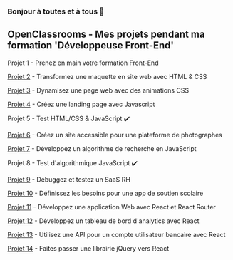 ### Bonjour à toutes et à tous 👋

## OpenClassrooms - Mes projets pendant ma formation 'Développeuse Front-End' 

Projet 1 - Prenez en main votre formation Front-End

[Projet 2](https://github.com/CathelineOnceUponATime/CathelineGrappin_2_20082021) - Transformez une maquette en site web avec HTML & CSS

[Projet 3](https://github.com/CathelineOnceUponATime/CathelineGrappin_3_02102021) - Dynamisez une page web avec des animations CSS

[Projet 4](https://github.com/CathelineOnceUponATime/GameOn-website-FR) - Créez une landing page avec Javascript

Projet 5 - Test HTML/CSS & JavaScript  ✔️

[Projet 6](https://github.com/CathelineOnceUponATime/CathelineGrappin_6_20122021) - Créez un site accessible pour une plateforme de photographes

[Projet 7](https://github.com/CathelineOnceUponATime/CathelineGrappin_7_09112021) - Développez un algorithme de recherche en JavaScript

Projet 8 - Test d'algorithmique JavaScript ✔️

[Projet 9](https://github.com/CathelineOnceUponATime/Billed-app-FR-Front) - Débuggez et testez un SaaS RH

[Projet 10]() - Définissez les besoins pour une app de soutien scolaire

[Projet 11](https://github.com/CathelineOnceUponATime/CathelineGrappin_11_28022022) - Développez une application Web avec React et React Router

[Projet 12](https://github.com/CathelineOnceUponATime/CathelineGrappin_12_10032022) - Développez un tableau de bord d'analytics avec React

[Projet 13](https://github.com/CathelineOnceUponATime/CathelineGrappin_13_04042022-Front) - Utilisez une API pour un compte utilisateur bancaire avec React

[Projet 14](https://github.com/CathelineOnceUponATime/CathelineGrappin_14_27042022) - Faites passer une librairie jQuery vers React
